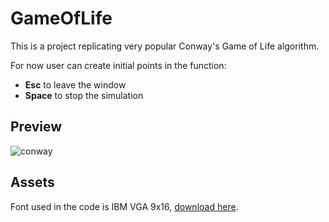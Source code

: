 # GameOfLife

This is a project replicating very popular Conway's Game of Life algorithm.

For now user can create initial points in the function:
* **Esc** to leave the window
* **Space** to stop the simulation

## Preview
![conway](https://github.com/user-attachments/assets/084f9468-f42e-4a2e-9522-62fe403bd29d)

## Assets
Font used in the code is IBM VGA 9x16,
[download here](https://int10h.org/oldschool-pc-fonts/fontlist/font?ibm_vga_9x16).